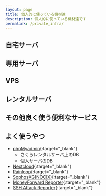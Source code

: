 ```yaml
---
layout: page
title: 個人的に使っている機材達
description: 個人的に使っている機材達です
permalink: /private_infra/
---
```


## 自宅サーバ

## 専用サーバ

## VPS

## レンタルサーバ

## その他良く使う便利なサービス

## よく使うやつ
* [phpMyadmin](https://myadmin.k636174.net/){:target="_blank"}
  * さくらレンタルサーバ上のDB
  * 個人サーバのDB
* [Nextcloud](https://drive.k636174.net/){:target="_blank"}
* [Rainloop](https://webmail.k636174.net/){:target="_blank"}
* [SophosXG(NOCIX)](https://nocix-dc.myfirewall.co/){:target="_blank"}
* [MoneyForward Reporter](https://mfr.k636174.net/){:target="_blank"}
* [SSH Attack Reporter](https://sar.k636174.net/){:target="_blank"}
